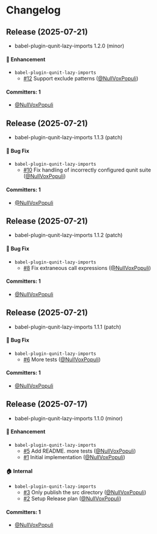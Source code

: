 # Changelog

## Release (2025-07-21)

* babel-plugin-qunit-lazy-imports 1.2.0 (minor)

#### :rocket: Enhancement
* `babel-plugin-qunit-lazy-imports`
  * [#12](https://github.com/NullVoxPopuli/babel-plugin-qunit-lazy-imports/pull/12) Support exclude patterns ([@NullVoxPopuli](https://github.com/NullVoxPopuli))

#### Committers: 1
- [@NullVoxPopuli](https://github.com/NullVoxPopuli)

## Release (2025-07-21)

* babel-plugin-qunit-lazy-imports 1.1.3 (patch)

#### :bug: Bug Fix
* `babel-plugin-qunit-lazy-imports`
  * [#10](https://github.com/NullVoxPopuli/babel-plugin-qunit-lazy-imports/pull/10) Fix handling of incorrectly configured qunit suite ([@NullVoxPopuli](https://github.com/NullVoxPopuli))

#### Committers: 1
- [@NullVoxPopuli](https://github.com/NullVoxPopuli)

## Release (2025-07-21)

* babel-plugin-qunit-lazy-imports 1.1.2 (patch)

#### :bug: Bug Fix
* `babel-plugin-qunit-lazy-imports`
  * [#8](https://github.com/NullVoxPopuli/babel-plugin-qunit-lazy-imports/pull/8) Fix extraneous call expressions ([@NullVoxPopuli](https://github.com/NullVoxPopuli))

#### Committers: 1
- [@NullVoxPopuli](https://github.com/NullVoxPopuli)

## Release (2025-07-21)

* babel-plugin-qunit-lazy-imports 1.1.1 (patch)

#### :bug: Bug Fix
* `babel-plugin-qunit-lazy-imports`
  * [#6](https://github.com/NullVoxPopuli/babel-plugin-qunit-lazy-imports/pull/6) More tests ([@NullVoxPopuli](https://github.com/NullVoxPopuli))

#### Committers: 1
- [@NullVoxPopuli](https://github.com/NullVoxPopuli)

## Release (2025-07-17)

* babel-plugin-qunit-lazy-imports 1.1.0 (minor)

#### :rocket: Enhancement
* `babel-plugin-qunit-lazy-imports`
  * [#5](https://github.com/NullVoxPopuli/babel-plugin-qunit-lazy-imports/pull/5) Add README. more tests ([@NullVoxPopuli](https://github.com/NullVoxPopuli))
  * [#1](https://github.com/NullVoxPopuli/babel-plugin-qunit-lazy-imports/pull/1) Initial implementation ([@NullVoxPopuli](https://github.com/NullVoxPopuli))

#### :house: Internal
* `babel-plugin-qunit-lazy-imports`
  * [#3](https://github.com/NullVoxPopuli/babel-plugin-qunit-lazy-imports/pull/3) Only publish the src  directory ([@NullVoxPopuli](https://github.com/NullVoxPopuli))
  * [#2](https://github.com/NullVoxPopuli/babel-plugin-qunit-lazy-imports/pull/2) Setup Release plan ([@NullVoxPopuli](https://github.com/NullVoxPopuli))

#### Committers: 1
- [@NullVoxPopuli](https://github.com/NullVoxPopuli)
